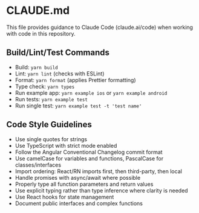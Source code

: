 # CLAUDE.md

This file provides guidance to Claude Code (claude.ai/code) when working with code in this repository.

## Build/Lint/Test Commands
- Build: `yarn build`
- Lint: `yarn lint` (checks with ESLint)
- Format: `yarn format` (applies Prettier formatting)
- Type check: `yarn types`
- Run example app: `yarn example ios` or `yarn example android`
- Run tests: `yarn example test`
- Run single test: `yarn example test -t 'test name'`

## Code Style Guidelines
- Use single quotes for strings
- Use TypeScript with strict mode enabled
- Follow the Angular Conventional Changelog commit format
- Use camelCase for variables and functions, PascalCase for classes/interfaces
- Import ordering: React/RN imports first, then third-party, then local
- Handle promises with async/await where possible
- Properly type all function parameters and return values
- Use explicit typing rather than type inference where clarity is needed
- Use React hooks for state management
- Document public interfaces and complex functions